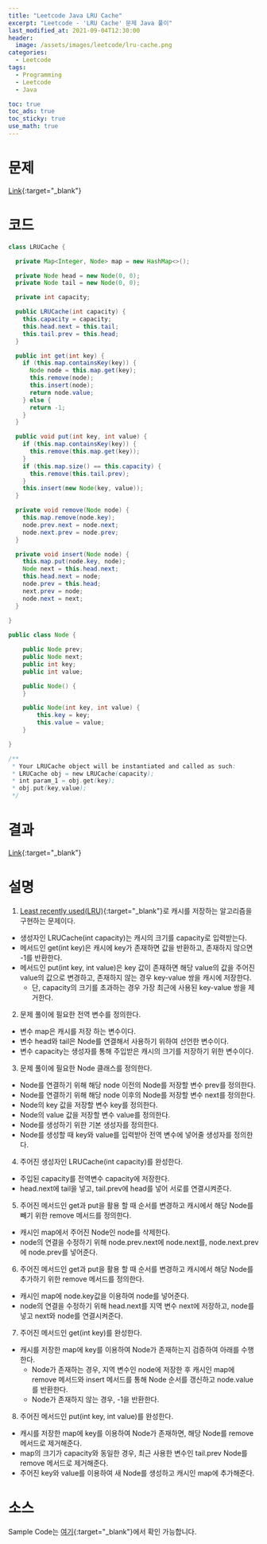 ```yaml
---
title: "Leetcode Java LRU Cache"
excerpt: "Leetcode - 'LRU Cache' 문제 Java 풀이"
last_modified_at: 2021-09-04T12:30:00
header:
  image: /assets/images/leetcode/lru-cache.png
categories:
  - Leetcode
tags:
  - Programming
  - Leetcode
  - Java

toc: true
toc_ads: true
toc_sticky: true
use_math: true
---
```

# 문제
[Link](https://leetcode.com/problems/lru-cache/){:target="_blank"}

# 코드
```java
class LRUCache {

  private Map<Integer, Node> map = new HashMap<>();

  private Node head = new Node(0, 0);
  private Node tail = new Node(0, 0);

  private int capacity;

  public LRUCache(int capacity) {
    this.capacity = capacity;
    this.head.next = this.tail;
    this.tail.prev = this.head;
  }

  public int get(int key) {
    if (this.map.containsKey(key)) {
      Node node = this.map.get(key);
      this.remove(node);
      this.insert(node);
      return node.value;
    } else {
      return -1;
    }
  }

  public void put(int key, int value) {
    if (this.map.containsKey(key)) {
      this.remove(this.map.get(key));
    }
    if (this.map.size() == this.capacity) {
      this.remove(this.tail.prev);
    }
    this.insert(new Node(key, value));
  }

  private void remove(Node node) {
    this.map.remove(node.key);
    node.prev.next = node.next;
    node.next.prev = node.prev;
  }

  private void insert(Node node) {
    this.map.put(node.key, node);
    Node next = this.head.next;
    this.head.next = node;
    node.prev = this.head;
    next.prev = node;
    node.next = next;
  }
    
}

public class Node {

    public Node prev;
    public Node next;
    public int key;
    public int value;

    public Node() {
    }

    public Node(int key, int value) {
        this.key = key;
        this.value = value;
    }

}

/**
 * Your LRUCache object will be instantiated and called as such:
 * LRUCache obj = new LRUCache(capacity);
 * int param_1 = obj.get(key);
 * obj.put(key,value);
 */
```

# 결과
[Link](https://leetcode.com/submissions/detail/549118163/){:target="_blank"}

# 설명
1. [Least recently used(LRU)](https://en.wikipedia.org/wiki/Cache_replacement_policies#LRU){:target="_blank"}로 캐시를 저장하는 알고리즘을 구현하는 문제이다.
- 생성자인 LRUCache(int capacity)는 캐시의 크기를 capacity로 입력받는다.
- 메서드인 get(int key)은 캐시에 key가 존재하면 값을 반환하고, 존재하지 않으면 -1를 반환한다.
- 메서드인 put(int key, int value)은 key 값이 존재하면 해당 value의 값을 주어진 value의 값으로 변경하고, 존재하지 않는 경우 key-value 쌍을 캐시에 저장한다.
  - 단, capacity의 크기를 초과하는 경우 가장 최근에 사용된 key-value 쌍을 제거한다.

2. 문제 풀이에 필요한 전역 변수를 정의한다.
- 변수 map은 캐시를 저장 하는 변수이다.
- 변수 head와 tail은 Node를 연결해서 사용하기 위하여 선언한 변수이다.
- 변수 capacity는 생성자를 통해 주입받은 캐시의 크기를 저장하기 위한 변수이다.

3. 문제 풀이에 필요한 Node 클래스를 정의한다.
- Node를 연결하기 위해 해당 node 이전의 Node를 저장할 변수 prev를 정의한다.
- Node를 연결하기 위해 해당 node 이후의 Node를 저장할 변수 next를 정의한다.
- Node의 key 값을 저장할 변수 key를 정의한다.
- Node의 value 값을 저장할 변수 value를 정의한다.
- Node를 생성하기 위한 기본 생성자를 정의한다.
- Node를 생성할 때 key와 value를 입력받아 전역 변수에 넣어줄 생성자를 정의한다.

4. 주어진 생성자인 LRUCache(int capacity)를 완성한다.
- 주입된 capacity를 전역변수 capacity에 저장한다.
- head.next에 tail을 넣고, tail.prev에 head를 넣어 서로를 연결시켜준다.

5. 주어진 메서드인 get과 put을 활용 할 때 순서를 변경하고 캐시에서 해당 Node를 빼기 위한 remove 메서드를 정의한다.
- 캐시인 map에서 주어진 Node인 node를 삭제한다.
- node의 연결을 수정하기 위해 node.prev.next에 node.next를, node.next.prev에 node.prev를 넣어준다.

6. 주어진 메서드인 get과 put을 활용 할 때 순서를 변경하고 캐시에서 해당 Node를 추가하기 위한 remove 메서드를 정의한다.
- 캐시인 map에 node.key값을 이용하여 node를 넣어준다.
- node의 연결을 수정하기 위해 head.next를 지역 변수 next에 저장하고, node를 넣고 next와 node를 연결시켜준다.

7. 주어진 메서드인 get(int key)를 완성한다.
- 캐시를 저장한 map에 key를 이용하여 Node가 존재하는지 검증하여 아래를 수행한다.
  - Node가 존재하는 경우, 지역 변수인 node에 저장한 후 캐시인 map에 remove 메서드와 insert 메서드를 통해 Node 순서를 갱신하고 node.value를 반환한다.
  - Node가 존재하지 않는 경우, -1을 반환한다.

8. 주어진 메서드인 put(int key, int value)를 완성한다.
- 캐시를 저장한 map에 key를 이용하여 Node가 존재하면, 해당 Node를 remove 메서드로 제거해준다.
- map의 크기가 capacity와 동일한 경우, 최근 사용한 변수인 tail.prev Node를 remove 메서드로 제거해준다.
- 주어진 key와 value를 이용하여 새 Node를 생성하고 캐시인 map에 추가해준다.

# 소스
Sample Code는 [여기](https://github.com/GracefulSoul/leetcode/blob/master/src/main/java/gracefulsoul/problems/LRUCache.java){:target="_blank"}에서 확인 가능합니다.